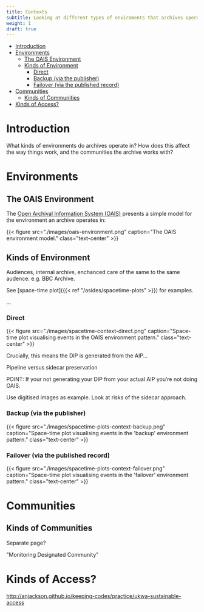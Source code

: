 ```yaml
---
title: Contexts
subtitle: Looking at different types of enviroments that archives operate in.
weight: 1
draft: true
---
```

- [Introduction](#introduction)
- [Environments](#environments)
  - [The OAIS Environment](#the-oais-environment)
  - [Kinds of Environment](#kinds-of-environment)
    - [Direct](#direct)
    - [Backup (via the publisher)](#backup-via-the-publisher)
    - [Failover (via the published record)](#failover-via-the-published-record)
- [Communities](#communities)
  - [Kinds of Communities](#kinds-of-communities)
- [Kinds of Access?](#kinds-of-access)

# Introduction

What kinds of environments do archives operate in? How does this affect the way things work, and the communities the archive works with?

# Environments

## The OAIS Environment

The [Open Archival Information System (OAIS)][1] presents a simple model for the environment an archive operates in:

{{< figure src="./images/oais-environment.png" caption="The OAIS environment model." class="text-center" >}}



## Kinds of Environment

Audiences, internal archive, enchanced care of the same to the same audence. e.g. BBC Archive.


See [space-time plot]({{< ref "/asides/spacetime-plots" >}}) for examples.

...





### Direct 

{{< figure src="./images/spacetime-context-direct.png" caption="Space-time plot visualising events in the OAIS environment pattern." class="text-center" >}}

Crucially, this means the DIP is generated from the AIP...

Pipeline versus sidecar preservation

POINT: If your not generating your DIP from your actual AIP you’re not doing OAIS.

Use digitised images as example. Look at risks of the sidecar approach. 



### Backup (via the publisher)

{{< figure src="./images/spacetime-plots-context-backup.png" caption="Space-time plot visualising events in the 'backup' environment pattern." class="text-center" >}}

### Failover (via the published record)

{{< figure src="./images/spacetime-plots-context-failover.png" caption="Space-time plot visualising events in the 'failover' environment pattern." class="text-center" >}}

# Communities

## Kinds of Communities

Separate page?

"Monitoring Designated Community"


# Kinds of Access?

http://anjackson.github.io/keeping-codes/practice/ukwa-sustainable-access

[1]: (https://public.ccsds.org/pubs/650x0m2.pdf) 


